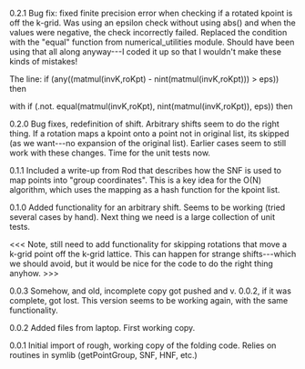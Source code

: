 0.2.1 Bug fix: fixed finite precision error when checking if a rotated kpoint is off the k-grid. Was
using an epsilon check without using abs() and when the values were negative, the check incorrectly
failed. Replaced the condition with the "equal" function from numerical_utilities module. Should
have been using that all along anyway---I coded it up so that I wouldn't make these kinds of
mistakes!

The line:
        if (any((matmul(invK,roKpt) - nint(matmul(invK,roKpt))) > eps)) then

with
       if (.not. equal(matmul(invK,roKpt), nint(matmul(invK,roKpt)), eps)) then

0.2.0 Bug fixes, redefinition of shift. Arbitrary shifts seem to do the right thing. If a rotation
maps a kpoint onto a point not in original list, its skipped (as we want---no expansion of the
original list). Earlier cases seem to still work with these changes. Time for the unit tests now. 

0.1.1 Included a write-up from Rod that describes how the SNF is used to map points into "group
coordinates". This is a key idea for the O(N) algorithm, which uses the mapping as a hash
function for the kpoint list.

0.1.0 Added functionality for an arbitrary shift. Seems to be working (tried several cases by
hand). Next thing we need is a large collection of unit tests.

<<< Note, still need to add functionality for skipping rotations that move a k-grid point off the
k-grid lattice. This can happen for strange shifts---which we should avoid, but it would be nice for
the code to do the right thing anyhow. >>> 

0.0.3 Somehow, and old, incomplete copy got pushed and v. 0.0.2, if it was complete, got lost. This
version seems to be working again, with the same functionality.

0.0.2 Added files from laptop. First working copy.

0.0.1 Initial import of rough, working copy of the folding code. Relies on routines in symlib
(getPointGroup, SNF, HNF, etc.)
